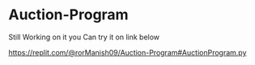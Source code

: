 # Auction-Program
Still Working on it you Can try it on link below



https://replit.com/@rorManish09/Auction-Program#AuctionProgram.py
